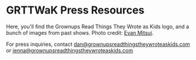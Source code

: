 # GRTTWaK Press Resources

Here, you'll find the Grownups Read Things They Wrote as Kids logo, and a bunch of images from past shows. Photo credit: [Evan Mitsui](http://evanmitsui.com/).

For press inquiries, contact [dan@grownupsreadthingstheywroteaskids.com](mailto:dan@grownupsreadthingstheywroteaskids.com) or [jenna@grownupsreadthingstheywroteaskids.com](mailto:jenna@grownupsreadthingstheywroteaskids.com)
